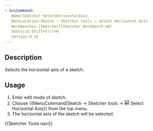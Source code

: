 ```yaml
---
- GuiCommand:
   Name:Sketcher SelectHorizontalAxis
   MenuLocation:Sketch → Sketcher tools → Select Horizontal Axis
   Workbenches:[Sketcher](Sketcher_Workbench.md)
   Shortcut:Shift+Ctrl+H
   Version:0.15
---
```


## Description

Selects the horizontal axis of a sketch.

## Usage

1.  Enter edit mode of sketch.
2.  Choose {{MenuCommand|Sketch → Sketcher tools → <img src=images/Sketcher_SelectHorizontalAxis.svg style="width:16px"> Select Horizontal Axis}} from the top menu.
3.  The horizontal axis of the sketch will be selected.




 {{Sketcher Tools navi}}  
